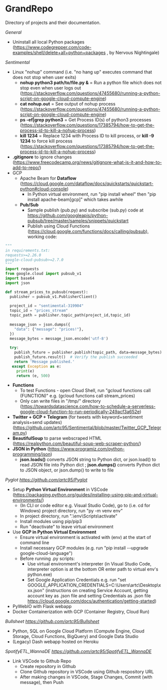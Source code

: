 # GrandRepo
Directory of projects and their documentation.

_General_
- Uninstall all local Python packages (https://www.codegrepper.com/code-examples/shell/delete+all+python+packages , by Nervous Nightingale)

_Sentimental_
- Linux "nohup" command (i.e. "no hang up" executes command that does not stop when user exits)
  - **nohup python3 path/to/file.py &** = Run a python file which does not stop even when user logs out (https://stackoverflow.com/questions/47455680/running-a-python-script-on-google-cloud-compute-engine)
  - **cat nohup.out** = See output of nohup process (https://stackoverflow.com/questions/47455680/running-a-python-script-on-google-cloud-compute-engine)
  - **ps -ef|grep python3** = Get Process ID(s) of python3 processes (https://stackoverflow.com/questions/17385794/how-to-get-the-process-id-to-kill-a-nohup-process)
  - **kill 1234** = Replace 1234 with Process ID to kill process, or **kill -9 1234** to force kill process (https://stackoverflow.com/questions/17385794/how-to-get-the-process-id-to-kill-a-nohup-process)
- **.gitignore** to ignore changes (https://www.freecodecamp.org/news/gitignore-what-is-it-and-how-to-add-to-repo/)
- GCP
  - Apache Beam for **Dataflow** (https://cloud.google.com/dataflow/docs/quickstarts/quickstart-python#cloud-console)
    - In Python virtual environment, run "pip install wheel" then "pip install apache-beam[gcp]" which takes awhile
  - **Pub/Sub**
    - Sample publish (pub.py) and subscribe (sub.py) code at https://github.com/googleapis/python-pubsub/tree/master/samples/snippets/quickstart
    - Publish using Cloud Functions (https://cloud.google.com/functions/docs/calling/pubsub), working code:
```python
"""
in requirements.txt:
requests>=2.26.0
google-cloud-pubsub>=2.7.0
"""
import requests
from google.cloud import pubsub_v1
import base64
import json

def stream_prices_to_pubsub(request):
  publisher = pubsub_v1.PublisherClient()
  
  project_id = "sentimental-319904"
  topic_id = "prices_stream"
  topic_path = publisher.topic_path(project_id,topic_id)
      
  message_json = json.dumps({
    "data": {"message": "prices!"},
  })
  message_bytes = message_json.encode('utf-8')
      
  try:
    publish_future = publisher.publish(topic_path, data=message_bytes)
    publish_future.result()  # Verify the publish succeeded
    return 'Message published.'
   except Exception as e:
     print(e)
     return (e, 500)
 ```
      
  - **Functions**
    - To test Functions - open Cloud Shell, run "gcloud functions call (FUNCTION)" e.g. (gcloud functions call stream_prices)
    - Only can write files in "/tmp/" directory (https://towardsdatascience.com/how-to-schedule-a-serverless-google-cloud-function-to-run-periodically-249acf3a652e)  
- **Twitter + GCP + Telegram** (for tweets with keyword+sentiment analysis+send updates) (https://github.com/artc95/Sentimental/blob/master/Twitter_GCP_Telegram.py)
- **BeautifulSoup** to parse webscraped HTML (https://realpython.com/beautiful-soup-web-scraper-python/)
- **JSON in Python** (https://www.programiz.com/python-programming/json)
  - **json.loads()** converts JSON string to Python dict, or json.load() to read JSON file into Python dict ; **json.dumps()** converts Python dict to JSON object, or json.dump() to write to file 

_Pyglot https://github.com/artc95/Pyglot_
- Setup **Python Virtual Environment** in VSCode (https://packaging.python.org/guides/installing-using-pip-and-virtual-environments/)
  - (In CLI or code editor e.g. Visual Studio Code), go to (i.e. cd for Windows) project directory, run "py -m venv env"
  - In project directory, run ".\env\Scripts\activate"
  - Install modules using pip/pip3
  - Run "deactivate" to leave virtual environment
- Use **GCP in Python Virtual Environment**
  - Ensure virtual environment is activated with (env) at the start of command line
  - Install necessary GCP modules (e.g. run "pip install --upgrade google-cloud-language")
  - Before running .py scripts:
    - Use virtual environment's interpreter (in Visual Studio Code, interpreter option is at the bottom OR enter path to virtual env's python.exe)
    - Set Google Application Credentials e.g. run "set GOOGLE_APPLICATION_CREDENTIALS=C:\Users\artc\Desktop\xxx.json" (instructions on creating Service Account, getting account key as .json file and setting Credentials as .json file https://cloud.google.com/docs/authentication/getting-started)
- PyWebIO with Flask webapp
- Docker Containerization with GCP (Container Registry, Cloud Run)

_Bullsheet https://github.com/artc95/Bullsheet_
- Python, SQL on Google Cloud Platform (Compute Engine, Cloud Storage, Cloud Functions, BigQuery) and Google Data Studio
- (Legacy) Dash webapp hosted on Heroku

_SpotifyETL_WannaDE https://github.com/artc95/SpotifyETL_WannaDE_
- Link VSCode to Github Repo
  - Create repository in Github
  - Clone Github repository in VSCode using Github respository URL
  - After making changes in VSCode, Stage Changes, Commit (with message), then Push  


